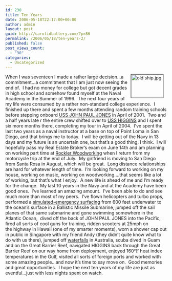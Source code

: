```yaml
---
id: 230
title: Ten Years
date: 2006-05-18T22:17:00+00:00
author: admin
layout: post
guid: http://carotidbattery.com/?p=86
permalink: /2006/05/18/ten-years-2/
published: false
post_views_count:
  - "30"
categories:
  - Uncategorized
---
```

 <p><img height="73" alt="old ship.jpg" hspace="10" width="100" align="right" border="1" src="/images/carotidbattery\_com/old ship.jpg" />When I was seventeen I made a rather large decision&#8230;a commitment&#8230;a commitment that I am just now seeing the end of.  I had no money for college but got decent grades in high school and somehow found myself at the Naval Academy in the Summer of 1996.  The next four years of my life were consumed by a rather non-standard college experience.  I finished up there and spent a few months attending random training schools before stepping onboard <a href="http://www.john-paul-jones.navy.mil/">USS JOHN PAUL JONES</a> in April of 2001.  Two and a half years late r the entire crew shifted over to <a href="http://www.higgins.navy.mil/">USS HIGGINS</a> and I spent six more months there, completing my tour in April of 2004.  I&#8217;ve spent the last two years as a naval instructor at a base on top of Point Loma in San Diego, and that brings me to today.  I will be getting out of the Navy in 13 days and my future is an uncertain one, but that&#8217;s a good thing, I think.  I will hopefully pass my Real Estate Broker&#8217;s exam on June 14th and am planning on working part time at <a href="http://www.rockler.com">Rockler Woodworking</a> when I return from my motorcycle trip at the end of July.  My girlfriend is moving to San Diego from Santa Rosa in August, which will be great.  Long distance relationships are hard for whatever length of time.  I&#8217;m looking forward to working on my house, working on music, working on woodworking&#8230;.that seems like a lot of working, but that&#8217;s what I enjoy.  A new life is ahead of me and I&#8217;m ready for the change.  My last 10 years in the Navy and at the Academy have been good ones.  I&#8217;ve learned an amazing amount.  I&#8217;ve been able to do and see much more than most of my peers.  I&#8217;ve flown helicopters and turbo props, performed a <a href="http://www.globalsecurity.org/military/systems/ship/images/emerblow.avi">simulated-emergency surfacing</a> from 600 feet underwater to the ocean&#8217;s surface in a Ballistic Missile Submarine, jumped off the sail planes of that same submarine and gone swimming somewhere in the Atlantic Ocean,  dived off the back of JOHN PAUL JONES into the Pacific, fired all sorts of cool guns for training, ridden scooters at 25mph on the highway in Hawaii (one of my smarter moments), worn a shower cap out in public in Singapore with my friend Andy (they didn&#8217;t quite know what to do with us there), jumped off <a href="http://www.ozoutback.com.au/postcards/postcards\_forms/litchfield/Source/7.htm">waterfalls</a> in Australia, scuba dived in Guam and on the Great Barrier Reef, navigated HIGGINS back through the Great Barrier Reef on our way home from deployment, enjoyed 160<span style="FONT-SIZE: 12pt; FONT-FAMILY: Symbol; mso-ascii-font-family: 'Times New Roman'; mso-fareast-font-family: 'Times New Roman'; mso-hansi-font-family: 'Times New Roman'; mso-bidi-font-family: 'Times New Roman'; mso-ansi-language: EN-US; mso-fareast-language: EN-US; mso-bidi-language: AR-SA; mso-char-type: symbol; mso-symbol-font-family: Symbol"><span style="mso-char-type: symbol; mso-symbol-font-family: Symbol">°<font face="Times New Roman">F</font> </span></span>heat index temperatures in the Gulf, visited all sorts of foreign ports and worked with some amazing people&#8230;and now it&#8217;s time to say move on.  Good memories and great opportunities.  I hope the next ten years of my life are just as eventful&#8230;just with less nights spent on watch.</p>
